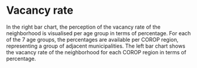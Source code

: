 # Vacancy rate

In the right bar chart, the perception of the vacancy rate of the neighborhood is visualised per age group in terms of percentage. For each of the 7 age groups, the percentages are available per COROP region, representing a group of adjacent municipalities. 
The left bar chart shows the vacancy rate of the neighborhood for each COROP region in terms of percentage. 
